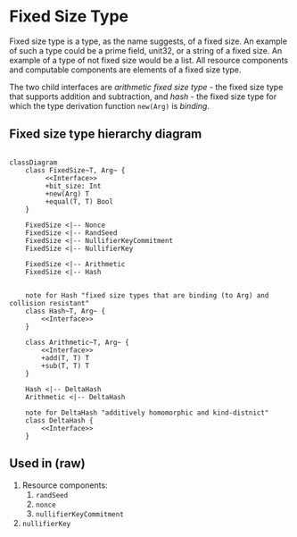# Fixed Size Type

Fixed size type is a type, as the name suggests, of a fixed size. An example of such a type could be a prime field, unit32, or a string of a fixed size. An example of a type of not fixed size would be a list<uint32>. All resource components and computable components are elements of a fixed size type.

<!--ᚦ«So, here we are talking about a "concrete datatype" s.t. 
each of its terms/elements is represented by a fixed length bit array/string?»-->
<!--ᚦ«`resource component` and `computable component` should be linked. »-->

The two child interfaces are *arithmetic fixed size type* - the fixed size type that supports addition and subtraction, and *hash* - the fixed size type for which the type derivation function `new(Arg)` is *binding*.

<!--ᚦ«addition is likely commutative, right?»-->
<!--ᚦ«Do we have a concrete example of new(Arg)?»-->
<!--ᚦ«Do we have (a link to) a definition of binding?»-->


## Fixed size type hierarchy diagram

``` mermaid

classDiagram
    class FixedSize~T, Arg~ {
         <<Interface>>
         +bit_size: Int
         +new(Arg) T
         +equal(T, T) Bool
    }

    FixedSize <|-- Nonce
    FixedSize <|-- RandSeed
    FixedSize <|-- NullifierKeyCommitment
    FixedSize <|-- NullifierKey

    FixedSize <|-- Arithmetic
    FixedSize <|-- Hash


    note for Hash "fixed size types that are binding (to Arg) and collision resistant"
    class Hash~T, Arg~ {
        <<Interface>>
    }

    class Arithmetic~T, Arg~ {
        <<Interface>>
        +add(T, T) T
        +sub(T, T) T
    }

    Hash <|-- DeltaHash
    Arithmetic <|-- DeltaHash

    note for DeltaHash "additively homomorphic and kind-distnict"
    class DeltaHash {
        <<Interface>>
    }

```

<!--ᚦ«a link to additively homomorphic may help , e.g,. https://en.wikipedia.org/wiki/Homomorphic_encryption ? »-->
<!--ᚦ«Do we want fully/somewhat/... homomorphic?»-->
<!--ᚦ«kind-distinct is not defined if we read top to bottom»-->
<!--ᚦ«some explantions to the figure would help»-->

## Used in (raw)

1. Resource components:
    1. `randSeed`
    2. `nonce`
    3. `nullifierKeyCommitment`
2. `nullifierKey`

<!--ᚦ«links missing»-->
<!--ᚦ«other formatting seems to be intended »-->
